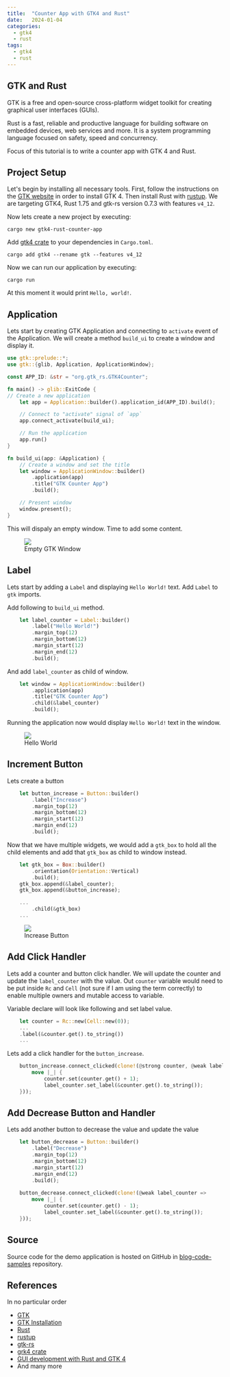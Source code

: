 ```yaml
---
title:  "Counter App with GTK4 and Rust"
date:   2024-01-04
categories:
  - gtk4
  - rust
tags:
  - gtk4
  - rust
---
```

## GTK and Rust
GTK is a free and open-source cross-platform widget toolkit for creating graphical user interfaces (GUIs).

Rust is a fast, reliable and productive language for building software on embedded devices, web services and more. It is a system programming language focused on safety, speed and concurrency.

Focus of this tutorial is to write a counter app with GTK 4 and Rust.

## Project Setup
Let's begin by installing all necessary tools. First, follow the instructions on the [GTK website](https://www.gtk.org/docs/installations/) in order to install GTK 4. Then install Rust with [rustup](https://rustup.rs/). We are targeting GTK4, Rust 1.75 and gtk-rs version 0.7.3 with features `v4_12`.

Now lets create a new project by executing:
```
cargo new gtk4-rust-counter-app
```

Add [gtk4 crate]() to your dependencies in `Cargo.toml`. 
```
cargo add gtk4 --rename gtk --features v4_12
```

Now we can run our application by executing:
```
cargo run
```
At this moment it would print `Hello, world!`.

## Application
Lets start by creating GTK Application and connecting to `activate` event of the Application. We will create a method `build_ui` to create a window and display it.

```rust
use gtk::prelude::*;
use gtk::{glib, Application, ApplicationWindow};

const APP_ID: &str = "org.gtk_rs.GTK4Counter";

fn main() -> glib::ExitCode {
// Create a new application
    let app = Application::builder().application_id(APP_ID).build();

    // Connect to "activate" signal of `app`
    app.connect_activate(build_ui);

    // Run the application
    app.run()
}

fn build_ui(app: &Application) {
    // Create a window and set the title
    let window = ApplicationWindow::builder()
        .application(app)
        .title("GTK Counter App")
        .build();

    // Present window
    window.present();
}
```
This will dispaly an empty window. Time to add some content.
<figure>
  <a href="/assets/images/2024-01-04/01-blank-window.png"><img src="/assets/images/2024-01-04/01-blank-window.png"></a>
  <figcaption>Empty GTK Window</figcaption>
</figure>

## Label
Lets start by adding a `Label` and displaying `Hello World!` text. Add `Label` to `gtk` imports.

Add following to `build_ui` method.
```rust
    let label_counter = Label::builder()
        .label("Hello World!")
        .margin_top(12)
        .margin_bottom(12)
        .margin_start(12)
        .margin_end(12)
        .build();
```

And add `label_counter` as child of window.
```rust
    let window = ApplicationWindow::builder()
        .application(app)
        .title("GTK Counter App")
        .child(&label_counter)
        .build();
```
Running the application now would display `Hello World!` text in the window.
<figure>
  <a href="/assets/images/2024-01-04/02-hello-world.png"><img src="/assets/images/2024-01-04/02-hello-world.png"></a>
  <figcaption>Hello World</figcaption>
</figure>

## Increment Button
Lets create a button
```rust
    let button_increase = Button::builder()
        .label("Increase")
        .margin_top(12)
        .margin_bottom(12)
        .margin_start(12)
        .margin_end(12)
        .build();
```
Now that we have multiple widgets, we would add a `gtk_box` to hold all the child elements and add that `gtk_box` as child to window instead.
```rust
    let gtk_box = Box::builder()
        .orientation(Orientation::Vertical)
        .build();
    gtk_box.append(&label_counter);
    gtk_box.append(&button_increase);

    ...
        .child(&gtk_box)
    ...
```
<figure>
  <a href="/assets/images/2024-01-04/03-increase-button.png"><img src="/assets/images/2024-01-04/03-increase-button.png"></a>
  <figcaption>Increase Button</figcaption>
</figure>

## Add Click Handler
Lets add a counter and button click handler. We will update the counter and update the `label_counter` with the value. Out `counter` variable would need to be put inside `Rc` and `Cell` (not sure if I am using the term correctly) to enable multiple owners and mutable access to variable.

Variable declare will look like following and set label value.
```rust
    let counter = Rc::new(Cell::new(0));
    ...
    .label(&counter.get().to_string())
    ...
```

Lets add a click handler for the `button_increase`.
```rust
    button_increase.connect_clicked(clone!(@strong counter, @weak label_counter =>
        move |_| {
            counter.set(counter.get() + 1);
            label_counter.set_label(&counter.get().to_string());
    }));
```

## Add Decrease Button and Handler
Lets add another button to decrease the value and update the value
```rust
    let button_decrease = Button::builder()
        .label("Decrease")
        .margin_top(12)
        .margin_bottom(12)
        .margin_start(12)
        .margin_end(12)
        .build();
    
    button_decrease.connect_clicked(clone!(@weak label_counter =>
        move |_| {
            counter.set(counter.get() - 1);
            label_counter.set_label(&counter.get().to_string());
    }));
```

## Source
Source code for the demo application is hosted on GitHub in [blog-code-samples](https://github.com/kashifsoofi/blog-code-samples/tree/main/gtk4-rust-counter-app) repository.

## References
In no particular order
* [GTK](https://www.gtk.org/)
* [GTK Installation](https://www.gtk.org/docs/installations/)
* [Rust](https://www.rust-lang.org/)
* [rustup](https://rustup.rs/)
* [gtk-rs](https://gtk-rs.org/)
* [grk4 crate](https://crates.io/crates/gtk4)
* [GUI development with Rust and GTK 4](https://gtk-rs.org/gtk4-rs/stable/latest/book/)
* And many more